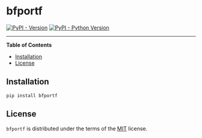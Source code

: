 # bfportf

[![PyPI - Version](https://img.shields.io/pypi/v/bfportf.svg)](https://pypi.org/project/bfportf)
[![PyPI - Python Version](https://img.shields.io/pypi/pyversions/bfportf.svg)](https://pypi.org/project/bfportf)

-----

**Table of Contents**

- [Installation](#installation)
- [License](#license)

## Installation

```console
pip install bfportf
```

## License

`bfportf` is distributed under the terms of the [MIT](https://spdx.org/licenses/MIT.html) license.
